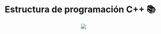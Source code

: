 
# Estructura de programación C++ 📚

<p align="center">
  <img witdh="600 "src="https://user-images.githubusercontent.com/66846214/128097927-0a0b27bb-5d2b-4ed3-b434-b85df25222f9.png"/>
 </p>
